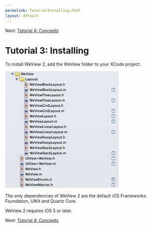 ```yaml
---
permalink: TutorialInstalling.html
layout: default
---
```


Next\: [Tutorial 4: Concepts](TutorialConcepts.html)

Tutorial 3: Installing
==

<!-- TEMPLATE START -->

To install WeView 2, add the WeView folder to your XCode project.

![Layout Snapshot](images/WeViewFolderHierarchy.png)

The only dependencies of WeView 2 are the default iOS Frameworks: Foundation, UIKit and Quartz Core.

WeView 2 requires iOS 5 or later.

<!-- TEMPLATE END -->

Next\: [Tutorial 4: Concepts](TutorialConcepts.html)